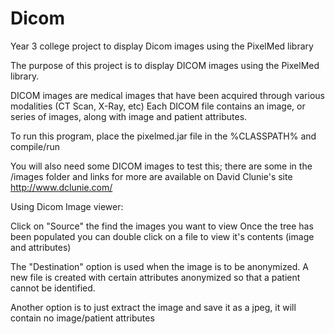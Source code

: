 Dicom
=====

Year 3 college project to display Dicom images using the PixelMed library

The purpose of this project is to display DICOM images using the PixelMed library.  

DICOM images are medical images that have been acquired through various modalities (CT Scan, X-Ray, etc)
Each DICOM file contains an image, or series of images, along with image and patient attributes.

To run this program, place the pixelmed.jar file in the %CLASSPATH% and compile/run

You will also need some DICOM images to test this; there are some in the /images folder and 
links for more are available on David Clunie's site http://www.dclunie.com/

Using Dicom Image viewer:

Click on "Source" the find the images you want to view
Once the tree has been populated you can double click on a file to view it's contents (image and attributes)

The "Destination" option is used when the image is to be anonymized.  A new file is created with certain
attributes anonymized so that a patient cannot be identified.

Another option is to just extract the image and save it as a jpeg, it will contain no image/patient attributes

